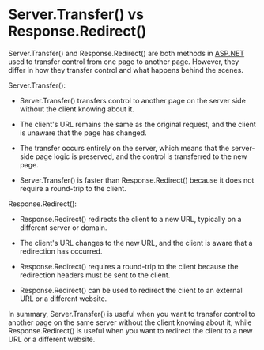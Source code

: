 # Server.Transfer() vs Response.Redirect()

Server.Transfer() and Response.Redirect() are both methods in [ASP.NET](http://ASP.NET) used to transfer control from one page to another page. However, they differ in how they transfer control and what happens behind the scenes.

Server.Transfer():

* Server.Transfer() transfers control to another page on the server side without the client knowing about it.
    
* The client's URL remains the same as the original request, and the client is unaware that the page has changed.
    
* The transfer occurs entirely on the server, which means that the server-side page logic is preserved, and the control is transferred to the new page.
    
* Server.Transfer() is faster than Response.Redirect() because it does not require a round-trip to the client.
    

Response.Redirect():

* Response.Redirect() redirects the client to a new URL, typically on a different server or domain.
    
* The client's URL changes to the new URL, and the client is aware that a redirection has occurred.
    
* Response.Redirect() requires a round-trip to the client because the redirection headers must be sent to the client.
    
* Response.Redirect() can be used to redirect the client to an external URL or a different website.
    

In summary, Server.Transfer() is useful when you want to transfer control to another page on the same server without the client knowing about it, while Response.Redirect() is useful when you want to redirect the client to a new URL or a different website.